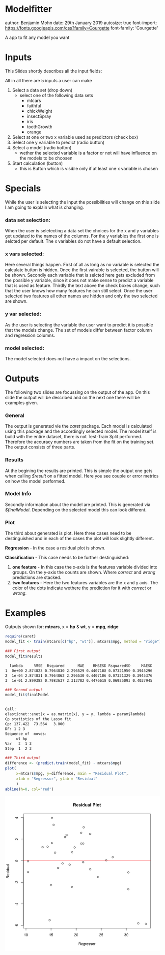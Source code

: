 Modelfitter
========================================================
author: Benjamin Mohn
date: 29th January 2019
autosize: true
font-import: https://fonts.googleapis.com/css?family=Courgette
font-family: 'Courgette'


A app to fit any model you want


Inputs
========================================================

This Slides shortly describes all the input fields:

All in all there are 5 inputs a user can make

1. Select a data set (drop down)  
    - select one of the following data sets  
        - mtcars  
        - faithful  
        - chickWeight  
        - insectSpray   
        - iris  
        - toothGrowth  
        - orange  
2. Select at one or two x variable used as predictors (check box)
3. Select one y variable to predict (radio button)
4. Select a model (radio botton)
    - wether the selected variable is a factor or not will have influence on the models to be choosen
5. Start calculation (button)
    - this is Button which is visible only if at least one x variable is chosen 

Specials
========================================================

While the user is selecting the input the possibilities will change on this slide I am going to explain what is changing. 

### data set selection:

When the user is seletecting a data set the choices for the x and y variables get updated to the names of the columns. 
For the y variables the first one is selcted per default. The x variables do not have a default selection. 

### x vars selected:   

Here several things happen. 
First of all as long as no variable is selected the calculate button is hidden. Once the first vairable is selected, the button will be shown. 
Secondly each variable that is selcted here gets excluded from the possible y variable, since it does not make sense to predict a variable that is used as feature. 
Thirdly the text above the check boxes change, such that the user knows how many features he can still select. Once the user selected two features all other names are hidden and only the two selected are shown. 

### y var selected: 

As the user is selecting the variable the user want to predict it is possible that the models change. 
The set of models differ between factor column and regression columns. 

### model selected: 

The model selected does not have a impact on the selections. 

Outputs
========================================================

The following two slides are focussing on the output of the app. On this slide the output will be described and on the next one there will be examples given. 

### General
The output is generated vie the *caret* package. Each model is calculated using this package and the accordingly selected model. The model itself is build with the entire dataset, there is not Test-Train Split performed. Therefore the accuracy numbers are taken from the fit on the training set. 
The output consists of three parts.

### Results
At the begining the results are printed. This is simple the output one gets when calling *$result* on a fitted model. Here you see couple or error metrics on how the model performed.  

### Model Info
Secondly information about the model are printed. This is generated via *$finalModel*. Depending on the selected model this can look different.


### Plot
The third about generated is plot. Here three cases need to be destinguished and in each of the cases the plot will look slightly different. 

**Regression** - In the case a residual plot is shown. 

**Classification** - This case needs to be further destinguished: 

1. **one feature** - In this case the x-axis is the features variable divided into groups. On the y-axis the counts are shown. Where *correct* and *wrong* predictions are stacked.
2. **two features** - Here the two features variables are the x and y axis. The color of the dots indicate wethere the prediction for it with *correct* or *wrong*.

Examples
========================================================
Outputs shown for: **mtcars**, x = **hp** & **wt**, y = **mpg**, **ridge**



```r
require(caret)
model_fit <- train(mtcars[c("hp", "wt")], mtcars$mpg, method = "ridge")
```


```r
### First output
model_fit$results
```

```
  lambda     RMSE  Rsquared      MAE    RMSESD RsquaredSD     MAESD
1  0e+00 2.874023 0.7964830 2.296529 0.4407108 0.07321950 0.3945296
2  1e-04 2.874031 0.7964862 2.296530 0.4407106 0.07321329 0.3945376
3  1e-01 2.899382 0.7983637 2.313782 0.4476618 0.06925093 0.4037945
```


```r
### Second output
model_fit$finalModel
```

```

Call:
elasticnet::enet(x = as.matrix(x), y = y, lambda = param$lambda)
Cp statistics of the Lasso fit 
Cp: 137.422  73.564   3.000 
DF: 1 2 3 
Sequence of  moves:
     wt hp  
Var   2  1 3
Step  1  2 3
```


```r
### Third output
difference <- (predict.train(model_fit) - mtcars$mpg)
plot(
     x=mtcars$mpg, y=difference, main = "Residual Plot",
     xlab = "Regressor", ylab = "Residual"
     )
abline(h=0, col="red")
```

![plot of chunk thirs](myShinyPitch-figure/thirs-1.png)
